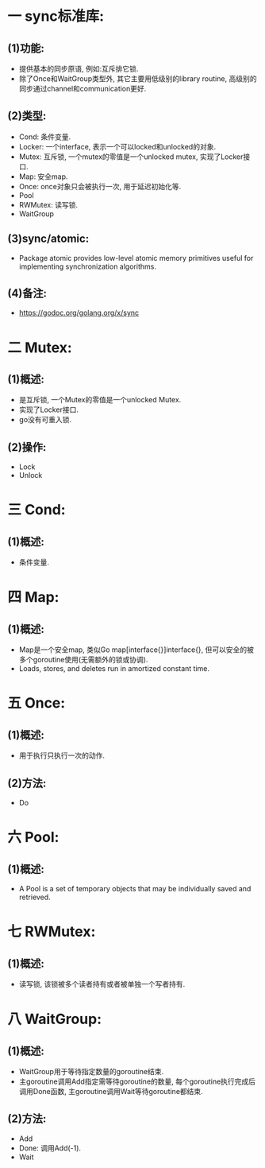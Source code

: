 # 一 sync标准库:
## (1)功能:
- 提供基本的同步原语, 例如:互斥排它锁.
- 除了Once和WaitGroup类型外, 其它主要用低级别的library routine, 高级别的同步通过channel和communication更好.

## (2)类型:
- Cond: 条件变量.
- Locker: 一个interface, 表示一个可以locked和unlocked的对象.
- Mutex: 互斥锁, 一个mutex的零值是一个unlocked mutex, 实现了Locker接口.
- Map: 安全map.
- Once: once对象只会被执行一次, 用于延迟初始化等.
- Pool
- RWMutex: 读写锁.
- WaitGroup

## (3)sync/atomic:
- Package atomic provides low-level atomic memory primitives useful for implementing synchronization algorithms.

## (4)备注:
- https://godoc.org/golang.org/x/sync

# 二 Mutex:
## (1)概述:
- 是互斥锁, 一个Mutex的零值是一个unlocked Mutex.
- 实现了Locker接口.
- go没有可重入锁.

## (2)操作:
- Lock
- Unlock

# 三 Cond:
## (1)概述:
- 条件变量.

# 四 Map:
## (1)概述:
- Map是一个安全map, 类似Go map[interface{}]interface{}, 但可以安全的被多个goroutine使用(无需额外的锁或协调).
- Loads, stores, and deletes run in amortized constant time.

# 五 Once:
## (1)概述:
- 用于执行只执行一次的动作.

## (2)方法:
- Do

# 六 Pool:
## (1)概述:
- A Pool is a set of temporary objects that may be individually saved and retrieved.

# 七 RWMutex:
## (1)概述:
- 读写锁, 该锁被多个读者持有或者被单独一个写者持有.

# 八 WaitGroup:
## (1)概述:
- WaitGroup用于等待指定数量的goroutine结束.
- 主goroutine调用Add指定需等待goroutine的数量, 每个goroutine执行完成后调用Done函数, 主goroutine调用Wait等待goroutine都结束.

## (2)方法:
- Add
- Done: 调用Add(-1).
- Wait
